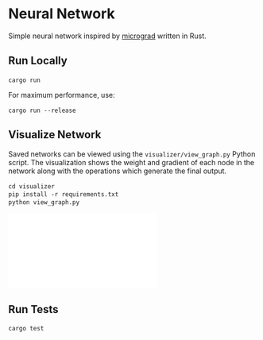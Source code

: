 # Neural Network

Simple neural network inspired by [micrograd](https://github.com/karpathy/micrograd) written in Rust.

## Run Locally

```
cargo run
```

For maximum performance, use:

```
cargo run --release
```

## Visualize Network

Saved networks can be viewed using the `visualizer/view_graph.py` Python script.
The visualization shows the weight and gradient of each node in the network along with the operations which generate the final output.

```
cd visualizer
pip install -r requirements.txt
python view_graph.py
```

![example-model](visualizer/example-model.pdf)

## Run Tests

```
cargo test
```
